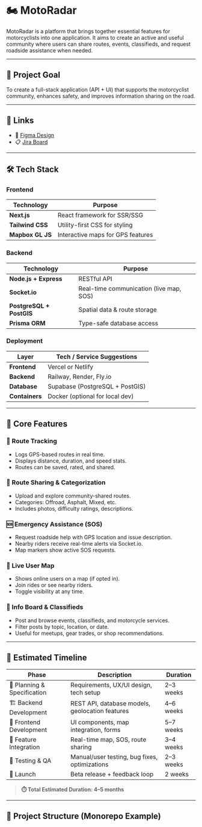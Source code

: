 # 🏍️ MotoRadar

MotoRadar is a platform that brings together essential features for motorcyclists into one application. It aims to create an active and useful community where users can share routes, events, classifieds, and request roadside assistance when needed.

---

## 🚀 Project Goal

To create a full-stack application (API + UI) that supports the motorcyclist community, enhances safety, and improves information sharing on the road.

---

## 🔗 Links

- 🎨 [Figma Design](https://www.figma.com/design/TGvAjL17XIaSoKemeAOeQO/FINAL_PROJECT?node-id=0-1&p=f&t=bNDEiI4frhEMroet-0)
- 📋 [Jira Board](https://silverreinart01-1760074771033.atlassian.net/jira/software/projects/SMS/boards/1)

---

## 🛠️ Tech Stack

### Frontend

| Technology    | Purpose                              |
|---------------|--------------------------------------|
| **Next.js**   | React framework for SSR/SSG          |
| **Tailwind CSS** | Utility-first CSS for styling     |
| **Mapbox GL JS** | Interactive maps for GPS features |

### Backend

| Technology     | Purpose                                 |
|----------------|-----------------------------------------|
| **Node.js + Express** | RESTful API                     |
| **Socket.io**   | Real-time communication (live map, SOS) |
| **PostgreSQL + PostGIS** | Spatial data & route storage  |
| **Prisma ORM** | Type-safe database access               |

### Deployment

| Layer         | Tech / Service Suggestions            |
|---------------|----------------------------------------|
| **Frontend**  | Vercel or Netlify                     |
| **Backend**   | Railway, Render, Fly.io               |
| **Database**  | Supabase (PostgreSQL + PostGIS)       |
| **Containers**| Docker (optional for local dev)       |

---

## 🔧 Core Features

### 📍 Route Tracking
- Logs GPS-based routes in real time.
- Displays distance, duration, and speed stats.
- Routes can be saved, rated, and shared.

### 🧭 Route Sharing & Categorization
- Upload and explore community-shared routes.
- Categories: Offroad, Asphalt, Mixed, etc.
- Includes photos, difficulty ratings, descriptions.

### 🆘 Emergency Assistance (SOS)
- Request roadside help with GPS location and issue description.
- Nearby riders receive real-time alerts via Socket.io.
- Map markers show active SOS requests.

### 👥 Live User Map
- Shows online users on a map (if opted in).
- Join rides or see nearby riders.
- Toggle visibility at any time.

### 📢 Info Board & Classifieds
- Post and browse events, classifieds, and motorcycle services.
- Filter posts by topic, location, or date.
- Useful for meetups, gear trades, or shop recommendations.

---

## 📅 Estimated Timeline

| Phase                          | Description                                              | Duration       |
|-------------------------------|----------------------------------------------------------|----------------|
| 📝 Planning & Specification     | Requirements, UX/UI design, tech setup                  | 2–3 weeks      |
| 🏗️ Backend Development         | REST API, database models, geolocation features         | 4–6 weeks      |
| 🎨 Frontend Development        | UI components, map integration, forms                   | 5–7 weeks      |
| 🔄 Feature Integration         | Real-time map, SOS, route sharing                       | 3–4 weeks      |
| 🧪 Testing & QA                | Manual/user testing, bug fixes, optimizations           | 2–3 weeks      |
| 🚀 Launch                     | Beta release + feedback loop                            | 2 weeks        |

> **⏱️ Total Estimated Duration: 4–5 months**

---

## 🧭 Project Structure (Monorepo Example)

